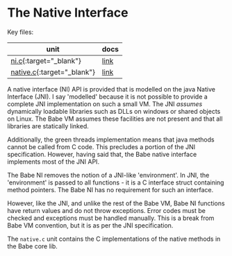 # The Native Interface

Key files:

| unit                                                                                   | docs                          |
|----------------------------------------------------------------------------------------|-------------------------------|
| [ni.c](https://github.com/babevm/babevm/blob/master/src/c/int64.c){:target="_blank"}               | [link](doxygen/html/ni_8c.html) |
| [native.c](https://github.com/babevm/babevm/blob/master/src/thirdparty/xp/xp.c){:target="_blank"}  | [link](doxygen/html/native_8c.html) |

A native interface (NI) API is provided that is modelled on the java Native Interface (JNI).  I say 'modelled' because it is not possible to provide a complete JNI implementation on such a small VM.  The JNI *assumes* dynamically loadable libraries such as DLLs on windows or shared objects on Linux.  The Babe VM assumes these facilities are not present and that all libraries are statically linked.

Additionally, the green threads implementation means that java methods cannot be called from C code.  This precludes a portion of the JNI specification.  However, having said that, the Babe native interface implements most of the JNI API.  

The Babe NI removes the notion of a JNI-like 'environment'.  In JNI, the 'environment' is passed to all functions - it is a C interface struct containing method pointers.  The Babe NI has no requirement for such an interface.

However, like the JNI, and unlike the rest of the Babe VM, Babe NI functions have return values and do not throw exceptions.  Error codes must be checked and exceptions must be handled manually.  This is a break from Babe VM convention, but it is as per the JNI specification.

The `native.c` unit contains the C implementations of the native methods in the Babe core lib.

